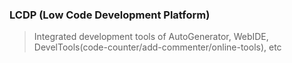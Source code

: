### LCDP (Low Code Development Platform)
> Integrated development tools of AutoGenerator, WebIDE, DevelTools(code-counter/add-commenter/online-tools), etc